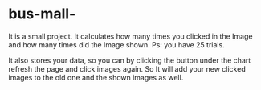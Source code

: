 # bus-mall-

It is a small project. It calculates how many times you clicked in the Image and how many times did the Image shown. Ps: you have 25 trials.

It also stores your data, so you can by clicking the button under the chart refresh the page and click images again. So It will add your new clicked images to the old one and the shown images as well. 

